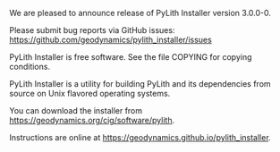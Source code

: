 We are pleased to announce release of PyLith Installer version 3.0.0-0.

Please submit bug reports via GitHub issues:
    https://github.com/geodynamics/pylith_installer/issues

PyLith Installer is free software.  See the file COPYING for copying
conditions.

PyLith Installer is a utility for building PyLith and its dependencies
from source on Unix flavored operating systems.

You can download the installer from https://geodynamics.org/cig/software/pylith.

Instructions are online at https://geodynamics.github.io/pylith_installer.
